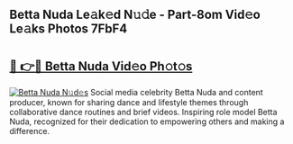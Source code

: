 ## Betta Nuda Le𝚊k𝚎d N𝚞𝚍e - Part-8om Vid𝚎o Le𝚊ks Photos 7FbF4

# <h2><a href="http://fbcm2pr.evod.top/?m=Betta+Nuda">🔗 👉🔴 Betta Nuda Vid𝚎o Ph𝚘t𝚘s</a></h2>

[![Betta Nuda N𝚞d𝚎s](https://i.imgur.com/8V9OHl7.gif)](http://fbcm2pr.evod.top/?m=Betta+Nuda)
Social media celebrity Betta Nuda and content producer, known for sharing dance and lifestyle themes through collaborative dance routines and brief videos. Inspiring role model Betta Nuda, recognized for their dedication to empowering others and making a difference. 
